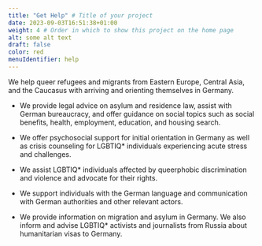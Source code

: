 ```yaml
---
title: "Get Help" # Title of your project
date: 2023-09-03T16:51:38+01:00
weight: 4 # Order in which to show this project on the home page
alt: some alt text
draft: false
color: red
menuIdentifier: help
---
```

We help queer refugees and migrants from Eastern Europe, Central Asia, and the Caucasus with arriving and orienting themselves in Germany.


* We provide legal advice on asylum and residence law, assist with German bureaucracy, and offer guidance on social topics such as social benefits, health, employment, education, and housing search.

* We offer psychosocial support for initial orientation in Germany as well as crisis counseling for LGBTIQ* individuals experiencing acute stress and challenges.

* We assist LGBTIQ* individuals affected by queerphobic discrimination and violence and advocate for their rights.

* We support individuals with the German language and communication with German authorities and other relevant actors.

* We provide information on migration and asylum in Germany. We also inform and advise LGBTIQ* activists and journalists from Russia about humanitarian visas to Germany.
